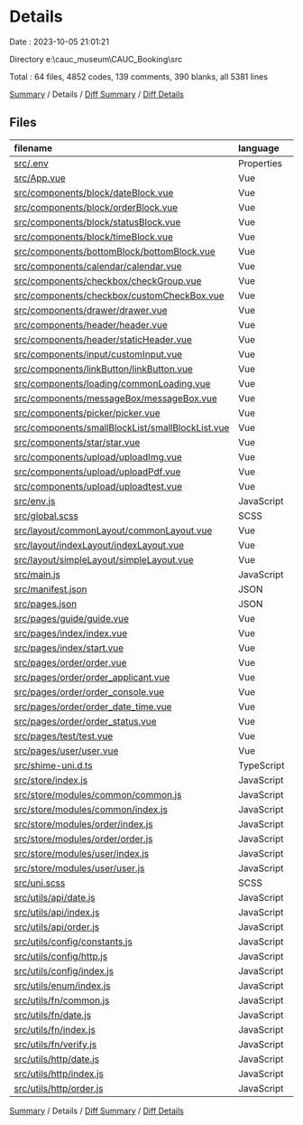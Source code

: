 # Details

Date : 2023-10-05 21:01:21

Directory e:\\cauc_museum\\CAUC_Booking\\src

Total : 64 files,  4852 codes, 139 comments, 390 blanks, all 5381 lines

[Summary](results.md) / Details / [Diff Summary](diff.md) / [Diff Details](diff-details.md)

## Files
| filename | language | code | comment | blank | total |
| :--- | :--- | ---: | ---: | ---: | ---: |
| [src/.env](/src/.env) | Properties | 2 | 0 | 0 | 2 |
| [src/App.vue](/src/App.vue) | Vue | 16 | 0 | 2 | 18 |
| [src/components/block/dateBlock.vue](/src/components/block/dateBlock.vue) | Vue | 73 | 0 | 7 | 80 |
| [src/components/block/orderBlock.vue](/src/components/block/orderBlock.vue) | Vue | 73 | 0 | 5 | 78 |
| [src/components/block/statusBlock.vue](/src/components/block/statusBlock.vue) | Vue | 81 | 0 | 4 | 85 |
| [src/components/block/timeBlock.vue](/src/components/block/timeBlock.vue) | Vue | 65 | 0 | 9 | 74 |
| [src/components/bottomBlock/bottomBlock.vue](/src/components/bottomBlock/bottomBlock.vue) | Vue | 31 | 0 | 3 | 34 |
| [src/components/calendar/calendar.vue](/src/components/calendar/calendar.vue) | Vue | 160 | 0 | 10 | 170 |
| [src/components/checkbox/checkGroup.vue](/src/components/checkbox/checkGroup.vue) | Vue | 79 | 0 | 4 | 83 |
| [src/components/checkbox/customCheckBox.vue](/src/components/checkbox/customCheckBox.vue) | Vue | 8 | 0 | 7 | 15 |
| [src/components/drawer/drawer.vue](/src/components/drawer/drawer.vue) | Vue | 74 | 0 | 8 | 82 |
| [src/components/header/header.vue](/src/components/header/header.vue) | Vue | 112 | 0 | 11 | 123 |
| [src/components/header/staticHeader.vue](/src/components/header/staticHeader.vue) | Vue | 75 | 0 | 7 | 82 |
| [src/components/input/customInput.vue](/src/components/input/customInput.vue) | Vue | 57 | 0 | 4 | 61 |
| [src/components/linkButton/linkButton.vue](/src/components/linkButton/linkButton.vue) | Vue | 53 | 0 | 5 | 58 |
| [src/components/loading/commonLoading.vue](/src/components/loading/commonLoading.vue) | Vue | 110 | 1 | 21 | 132 |
| [src/components/messageBox/messageBox.vue](/src/components/messageBox/messageBox.vue) | Vue | 82 | 41 | 11 | 134 |
| [src/components/picker/picker.vue](/src/components/picker/picker.vue) | Vue | 105 | 0 | 13 | 118 |
| [src/components/smallBlockList/smallBlockList.vue](/src/components/smallBlockList/smallBlockList.vue) | Vue | 60 | 0 | 6 | 66 |
| [src/components/star/star.vue](/src/components/star/star.vue) | Vue | 16 | 0 | 5 | 21 |
| [src/components/upload/uploadImg.vue](/src/components/upload/uploadImg.vue) | Vue | 30 | 0 | 3 | 33 |
| [src/components/upload/uploadPdf.vue](/src/components/upload/uploadPdf.vue) | Vue | 43 | 0 | 6 | 49 |
| [src/components/upload/uploadtest.vue](/src/components/upload/uploadtest.vue) | Vue | 30 | 0 | 3 | 33 |
| [src/env.js](/src/env.js) | JavaScript | 0 | 0 | 2 | 2 |
| [src/global.scss](/src/global.scss) | SCSS | 45 | 0 | 11 | 56 |
| [src/layout/commonLayout/commonLayout.vue](/src/layout/commonLayout/commonLayout.vue) | Vue | 62 | 0 | 5 | 67 |
| [src/layout/indexLayout/indexLayout.vue](/src/layout/indexLayout/indexLayout.vue) | Vue | 186 | 1 | 9 | 196 |
| [src/layout/simpleLayout/simpleLayout.vue](/src/layout/simpleLayout/simpleLayout.vue) | Vue | 53 | 0 | 3 | 56 |
| [src/main.js](/src/main.js) | JavaScript | 11 | 0 | 2 | 13 |
| [src/manifest.json](/src/manifest.json) | JSON | 64 | 8 | 1 | 73 |
| [src/pages.json](/src/pages.json) | JSON | 103 | 0 | 6 | 109 |
| [src/pages/guide/guide.vue](/src/pages/guide/guide.vue) | Vue | 15 | 0 | 3 | 18 |
| [src/pages/index/index.vue](/src/pages/index/index.vue) | Vue | 214 | 0 | 13 | 227 |
| [src/pages/index/start.vue](/src/pages/index/start.vue) | Vue | 9 | 0 | 3 | 12 |
| [src/pages/order/order.vue](/src/pages/order/order.vue) | Vue | 140 | 0 | 6 | 146 |
| [src/pages/order/order_applicant.vue](/src/pages/order/order_applicant.vue) | Vue | 619 | 1 | 33 | 653 |
| [src/pages/order/order_console.vue](/src/pages/order/order_console.vue) | Vue | 302 | 0 | 12 | 314 |
| [src/pages/order/order_date_time.vue](/src/pages/order/order_date_time.vue) | Vue | 525 | 2 | 16 | 543 |
| [src/pages/order/order_status.vue](/src/pages/order/order_status.vue) | Vue | 187 | 0 | 12 | 199 |
| [src/pages/test/test.vue](/src/pages/test/test.vue) | Vue | 42 | 0 | 6 | 48 |
| [src/pages/user/user.vue](/src/pages/user/user.vue) | Vue | 139 | 3 | 10 | 152 |
| [src/shime-uni.d.ts](/src/shime-uni.d.ts) | TypeScript | 5 | 0 | 1 | 6 |
| [src/store/index.js](/src/store/index.js) | JavaScript | 3 | 0 | 1 | 4 |
| [src/store/modules/common/common.js](/src/store/modules/common/common.js) | JavaScript | 8 | 0 | 2 | 10 |
| [src/store/modules/common/index.js](/src/store/modules/common/index.js) | JavaScript | 1 | 0 | 1 | 2 |
| [src/store/modules/order/index.js](/src/store/modules/order/index.js) | JavaScript | 1 | 0 | 1 | 2 |
| [src/store/modules/order/order.js](/src/store/modules/order/order.js) | JavaScript | 48 | 2 | 6 | 56 |
| [src/store/modules/user/index.js](/src/store/modules/user/index.js) | JavaScript | 1 | 0 | 1 | 2 |
| [src/store/modules/user/user.js](/src/store/modules/user/user.js) | JavaScript | 113 | 8 | 8 | 129 |
| [src/uni.scss](/src/uni.scss) | SCSS | 37 | 26 | 15 | 78 |
| [src/utils/api/date.js](/src/utils/api/date.js) | JavaScript | 57 | 1 | 4 | 62 |
| [src/utils/api/index.js](/src/utils/api/index.js) | JavaScript | 2 | 0 | 1 | 3 |
| [src/utils/api/order.js](/src/utils/api/order.js) | JavaScript | 97 | 18 | 4 | 119 |
| [src/utils/config/constants.js](/src/utils/config/constants.js) | JavaScript | 1 | 0 | 0 | 1 |
| [src/utils/config/http.js](/src/utils/config/http.js) | JavaScript | 8 | 0 | 3 | 11 |
| [src/utils/config/index.js](/src/utils/config/index.js) | JavaScript | 1 | 0 | 0 | 1 |
| [src/utils/enum/index.js](/src/utils/enum/index.js) | JavaScript | 3 | 0 | 1 | 4 |
| [src/utils/fn/common.js](/src/utils/fn/common.js) | JavaScript | 45 | 6 | 4 | 55 |
| [src/utils/fn/date.js](/src/utils/fn/date.js) | JavaScript | 51 | 8 | 9 | 68 |
| [src/utils/fn/index.js](/src/utils/fn/index.js) | JavaScript | 103 | 10 | 11 | 124 |
| [src/utils/fn/verify.js](/src/utils/fn/verify.js) | JavaScript | 8 | 1 | 1 | 10 |
| [src/utils/http/date.js](/src/utils/http/date.js) | JavaScript | 57 | 1 | 4 | 62 |
| [src/utils/http/index.js](/src/utils/http/index.js) | JavaScript | 8 | 0 | 3 | 11 |
| [src/utils/http/order.js](/src/utils/http/order.js) | JavaScript | 43 | 1 | 2 | 46 |

[Summary](results.md) / Details / [Diff Summary](diff.md) / [Diff Details](diff-details.md)